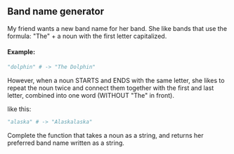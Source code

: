 ## Band name generator

My friend wants a new band name for her band. She like bands that use the formula: "The" + a noun with the first letter capitalized.

#### Example:
```python
"dolphin" # -> "The Dolphin"
```
However, when a noun STARTS and ENDS with the same letter, she likes to repeat the noun twice and connect them together with the first and last letter, combined into one word (WITHOUT "The" in front).

like this:
```python
"alaska" # -> "Alaskalaska"
```

Complete the function that takes a noun as a string, and returns her preferred band name written as a string.

